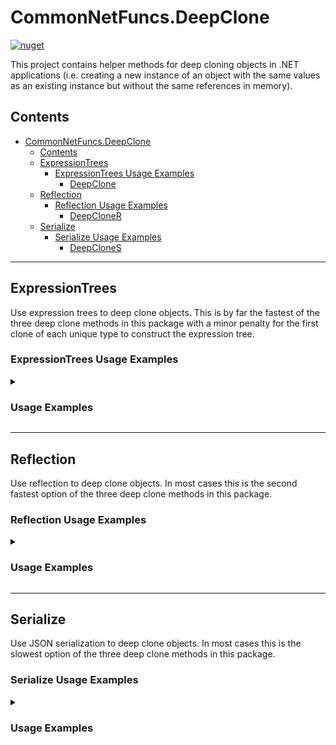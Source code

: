 # CommonNetFuncs.DeepClone

[![nuget](https://img.shields.io/nuget/dt/CommonNetFuncs.DeepClone)](https://www.nuget.org/packages/CommonNetFuncs.DeepClone/)

This project contains helper methods for deep cloning objects in .NET applications (i.e. creating a new instance of an object with the same values as an existing instance but without the same references in memory).

## Contents

- [CommonNetFuncs.DeepClone](#commonnetfuncsdeepclone)
  - [Contents](#contents)
  - [ExpressionTrees](#expressiontrees)
    - [ExpressionTrees Usage Examples](#expressiontrees-usage-examples)
      - [DeepClone](#deepclone)
  - [Reflection](#reflection)
    - [Reflection Usage Examples](#reflection-usage-examples)
      - [DeepCloneR](#deepcloner)
  - [Serialize](#serialize)
    - [Serialize Usage Examples](#serialize-usage-examples)
      - [DeepCloneS](#deepclones)

---

## ExpressionTrees

Use expression trees to deep clone objects. This is by far the fastest of the three deep clone methods in this package with a minor penalty for the first clone of each unique type to construct the expression tree.

### ExpressionTrees Usage Examples

<details>
<summary><h3>Usage Examples</h3></summary>

#### DeepClone

Deep clone an object using expression trees.

```cs
public class Person
{
  public string Name { get; set; }
  public int Age { get; set; }
}

Person original = new() { Name = "Chris", Age = "34" };
Person clone = original.DeepClone();
clone.Name = "Nick"; // Clone's Name property == "Nick" while original's Name property remains "Chris"
```

</details>

---

## Reflection

Use reflection to deep clone objects. In most cases this is the second fastest option of the three deep clone methods in this package.

### Reflection Usage Examples

<details>
<summary><h3>Usage Examples</h3></summary>

#### DeepCloneR

Deep clone an object using reflection.

```cs
public class Person
{
  public string Name { get; set; }
  public int Age { get; set; }
}

Person original = new() { Name = "Chris", Age = "34" };
Person clone = original.DeepCloneR();
clone.Name = "Nick"; // Clone's Name property == "Nick" while original's Name property remains "Chris"
```

</details>

---

## Serialize

Use JSON serialization to deep clone objects. In most cases this is the slowest option of the three deep clone methods in this package.

### Serialize Usage Examples

<details>
<summary><h3>Usage Examples</h3></summary>

#### DeepCloneS

Deep clone an object using JSON serialization.

```cs
public class Person
{
  public string Name { get; set; }
  public int Age { get; set; }
}

Person original = new() { Name = "Chris", Age = "34" };
Person clone = original.DeepCloneS();
clone.Name = "Nick"; // Clone's Name property == "Nick" while original's Name property remains "Chris"
```

</details>
